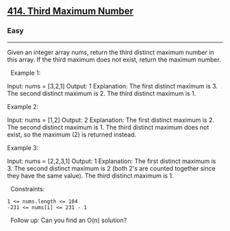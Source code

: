 <h2><a href="https://leetcode.com/problems/third-maximum-number/">414. Third Maximum Number</a></h2><h3>Easy</h3><hr>Given an integer array nums, return the third distinct maximum number in this array. If the third maximum does not exist, return the maximum number.

 
Example 1:

Input: nums = [3,2,1]
Output: 1
Explanation:
The first distinct maximum is 3.
The second distinct maximum is 2.
The third distinct maximum is 1.


Example 2:

Input: nums = [1,2]
Output: 2
Explanation:
The first distinct maximum is 2.
The second distinct maximum is 1.
The third distinct maximum does not exist, so the maximum (2) is returned instead.


Example 3:

Input: nums = [2,2,3,1]
Output: 1
Explanation:
The first distinct maximum is 3.
The second distinct maximum is 2 (both 2's are counted together since they have the same value).
The third distinct maximum is 1.


 
Constraints:


	1 <= nums.length <= 104
	-231 <= nums[i] <= 231 - 1


 
Follow up: Can you find an O(n) solution?